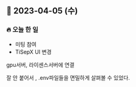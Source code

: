 ## 📆 2023-04-05 (수)
### 🔥 오늘 한 일 <br>

- 미팅 참여
- TiSepX UI 변경

gpu서버, 라이센스서버에 연결

잘 안 붙어서 , .env파일들을 면밀하게 살펴볼 수 있었다. 

